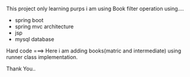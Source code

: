 This project only learning purps 
i am using Book filter operation using....
 - spring boot
 - spring mvc architecture
 - jsp
 - mysql database

Hard code   ===> Here i am adding books(matric and intermediate) using runner class implementation.


Thank You..
